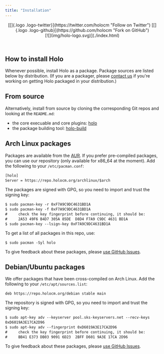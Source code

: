 ```yaml
---
title: "Installation"
---
```


<header>
 <div id="header-buttons">
  [[]{.logo .logo-twitter}](https://twitter.com/holocm "Follow on Twitter")
  [[]{.logo .logo-github}](https://github.com/holocm "Fork on GitHub")
 </div>
 <div id="small-logo">
  [![](img/holo-logo.svg)](./index.html)
 </div>
</header>
<section>

How to install Holo
===================

Whenever possible, install Holo as a package. Package sources are listed
below by distribution. (If you are a packager, please [contact
us](https://github.com/holocm/holo/issues/new) if you\'re working on
getting Holo packaged in your distribution.)

From source
-----------

Alternatively, install from source by cloning the corresponding Git
repos and looking at the `README.md`:

-   the core execuable and core plugins: [holo](https://github.com/holocm/holo)
-   the package building tool:
    [holo-build](https://github.com/holocm/holo-build)

Arch Linux packages
-------------------

Packages are available from the
[AUR](https://aur.archlinux.org/packages/?K=holo&SeB=n). If you prefer
pre-compiled packages, you can use our repository (only available for
x86\_64 at the moment). Add the following to your `/etc/pacman.conf`:

    [holo]
    Server = https://repo.holocm.org/archlinux/$arch

The packages are signed with GPG, so you need to import and trust the
signing key:

    $ sudo pacman-key -r 0xF7A9C9DC4631BD1A
    $ sudo pacman-key -f 0xF7A9C9DC4631BD1A
    #     check the key fingerprint before continuing, it should be:
    #     2A53 49F6 B4D7 305A 85DE  D8D4 F7A9 C9DC 4631 BD1A
    $ sudo pacman-key --lsign-key 0xF7A9C9DC4631BD1A

To get a list of all packages in this repo, use:

    $ sudo pacman -Syl holo

To give feedback about these packages, please [use GitHub
Issues](https://github.com/majewsky/holo-pacman-repo/issues/new).

Debian/Ubuntu packages
----------------------

We offer packages that have been cross-compiled on Arch Linux. Add the
following to your `/etc/apt/sources.list`:

    deb https://repo.holocm.org/debian stable main

The repository is signed with GPG, so you need to import and trust the
signing key:

    $ sudo apt-key adv --keyserver pool.sks-keyservers.net --recv-keys 0xD6019A3E17CA2D96
    $ sudo apt-key adv --fingerprint 0xD6019A3E17CA2D96
    #     check the key fingerprint before continuing, it should be:
    #     BB41 E373 DB03 9091 6D23  2BFF D601 9A3E 17CA 2D96

To give feedback about these packages, please [use GitHub
Issues](https://github.com/majewsky/holo-foreign-repo/issues/new).

</section>
